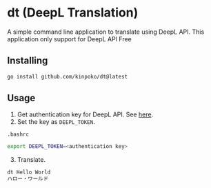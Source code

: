 # dt (DeepL Translation)

A simple command line application to translate using DeepL API.
This application only support for DeepL API Free

## Installing

```bash
go install github.com/kinpoko/dt@latest
```

## Usage

1. Get authentication key for DeepL API. See [here](https://www.deepl.com/ja/docs-api/).
2. Set the key as `DEEPL_TOKEN`.

`.bashrc`

```bash
export DEEPL_TOKEN=<authentication key>
```

3. Translate.

```bash
dt Hello World
ハロー・ワールド
```
